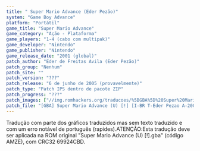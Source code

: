 ```yaml
---
title: " Super Mario Advance (Eder Pezão)"
system: "Game Boy Advance"
platform: "Portátil"
game_title: "Super Mario Advance"
game_category: "Ação - Plataforma"
game_players: "1-4 (cabo com multipak)"
game_developer: "Nintendo"
game_publisher: "Nintendo"
game_release_date: "2001 (global)"
patch_author: "Eder de Freitas Avila (Eder Pezão)"
patch_group: "Nenhum"
patch_site: ""
patch_version: "???"
patch_release: "6 de junho de 2005 (provavelmente)"
patch_type: "Patch IPS dentro de pacote ZIP"
patch_progress: "???"
patch_images: ["//img.romhackers.org/traducoes/%5BGBA%5D%20Super%20Mario%20Advance%20-%20Eder%20Pezao%20-%201.png","//img.romhackers.org/traducoes/%5BGBA%5D%20Super%20Mario%20Advance%20-%20Eder%20Pezao%20-%202.png","//img.romhackers.org/traducoes/%5BGBA%5D%20Super%20Mario%20Advance%20-%20Eder%20Pezao%20-%203.png"]
patch_file: "[GBA] Super Mario Advance (U) [!] [I-BR T-Eder Pezao A-2005].zip"
---
```

Tradução com parte dos gráficos traduzidos mas sem texto traduzido e com um erro notável de português (rapides).ATENÇÃO:Esta tradução deve ser aplicada na ROM original "Super Mario Advance (U) [!].gba" (código AMZE), com CRC32 69924CBD.